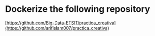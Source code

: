# Dockerize the following repository

[https://github.com/Big-Data-ETSIT/practica_creativa](https://github.com/arifislam007/practica_creativa)

